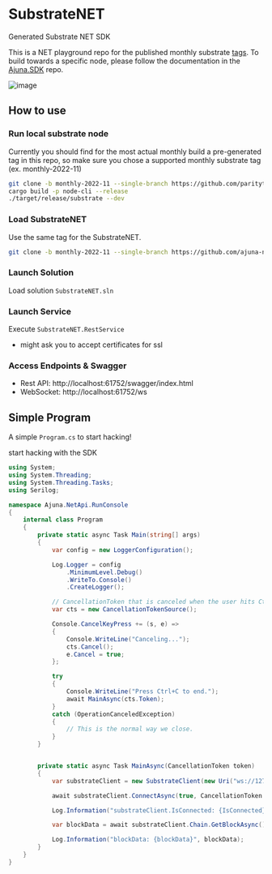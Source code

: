 # SubstrateNET
Generated Substrate NET SDK

This is a NET playground repo for the published monthly substrate [tags](https://github.com/paritytech/substrate/tags). To build towards a specific node, please follow the documentation in the [Ajuna.SDK](https://github.com/ajuna-network/Ajuna.SDK) repo.

![image](https://user-images.githubusercontent.com/17710198/179053169-72f64582-24f8-43cd-bf34-86d6660c7c81.png)

## How to use

### Run local substrate node
Currently you should find for the most actual monthly build a pre-generated tag in this repo, so make sure you chose a supported monthly substrate tag (ex. monthly-2022-11)

```bash
git clone -b monthly-2022-11 --single-branch https://github.com/paritytech/substrate.git
cargo build -p node-cli --release
./target/release/substrate --dev
```

### Load SubstrateNET
Use the same tag for the SubstrateNET.

```bash
git clone -b monthly-2022-11 --single-branch https://github.com/ajuna-network/SubstrateNET.git
```

### Launch Solution
Load solution `SubstrateNET.sln`

### Launch Service
Execute `SubstrateNET.RestService`
- might ask you to accept certificates for ssl

### Access Endpoints & Swagger
- Rest API: http://localhost:61752/swagger/index.html 
- WebSocket: http://localhost:61752/ws 

## Simple Program

A simple `Program.cs` to start hacking!

start hacking with the SDK
```csharp
using System;
using System.Threading;
using System.Threading.Tasks;
using Serilog;

namespace Ajuna.NetApi.RunConsole
{
    internal class Program
    {
        private static async Task Main(string[] args)
        {
            var config = new LoggerConfiguration();

            Log.Logger = config
                .MinimumLevel.Debug()
                .WriteTo.Console()
                .CreateLogger();

            // CancellationToken that is canceled when the user hits Ctrl+C.
            var cts = new CancellationTokenSource();

            Console.CancelKeyPress += (s, e) =>
            {
                Console.WriteLine("Canceling...");
                cts.Cancel();
                e.Cancel = true;
            };

            try
            {
                Console.WriteLine("Press Ctrl+C to end.");
                await MainAsync(cts.Token);
            }
            catch (OperationCanceledException)
            {
                // This is the normal way we close.
            }
        }


        private static async Task MainAsync(CancellationToken token)
        {
            var substrateClient = new SubstrateClient(new Uri("ws://127.0.0.1:9944"));

            await substrateClient.ConnectAsync(true, CancellationToken.None);

            Log.Information("substrateClient.IsConnected: {IsConnected}", substrateClient.IsConnected);

            var blockData = await substrateClient.Chain.GetBlockAsync();

            Log.Information("blockData: {blockData}", blockData);
        }
    }
}
```
